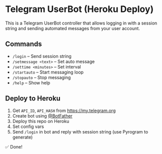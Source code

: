 # Telegram UserBot (Heroku Deploy)

This is a Telegram UserBot controller that allows logging in with a session string and sending automated messages from your user account.

## Commands

- `/login` – Send session string
- `/setmessage <text>` – Set auto message
- `/settime <minutes>` – Set interval
- `/startauto` – Start messaging loop
- `/stopauto` – Stop messaging
- `/help` – Show help

## Deploy to Heroku

1. Get `API_ID`, `API_HASH` from https://my.telegram.org
2. Create bot using [@BotFather](https://t.me/BotFather)
3. Deploy this repo on Heroku
4. Set config vars
5. Send `/login` in bot and reply with session string (use Pyrogram to generate)

✅ Done!
